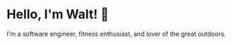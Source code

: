 # Hello, I'm Walt! 👋

I'm a software engineer, fitness enthusiast, and lover of the great outdoors.
